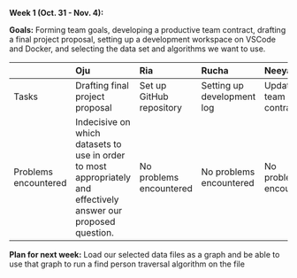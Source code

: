 **Week 1 (Oct. 31 - Nov. 4):**

**Goals:** Forming team goals, developing a productive team contract, drafting a final project proposal, setting up a development workspace on VSCode and Docker, and selecting the data set and algorithms we want to use.


||**Oju**|**Ria**|**Rucha**|**Neeya** |
| :- | :- | :- | :- | :- |
|Tasks|Drafting final project proposal|Set up GitHub repository|Setting up development log|Updating team contract|
|Problems encountered|Indecisive on which datasets to use in order to most appropriately and effectively answer our proposed question.|No problems encountered|No problems encountered|No problems encountered|

**Plan for next week:** Load our selected data files as a graph and be able to use that graph to run a find person traversal algorithm on the file
